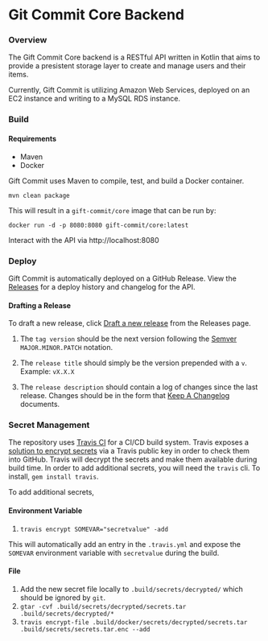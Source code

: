 # Git Commit Core Backend

### Overview 

 The Gift Commit Core backend is a RESTful API written in Kotlin that aims to provide a presistent storage layer 
 to create and manage users and their items. 
 
 Currently, Gift Commit is utilizing Amazon Web Services, deployed on an EC2 instance and writing to a
 MySQL RDS instance.  
 
### Build

#### Requirements 
- Maven
- Docker 


Gift Commit uses Maven to compile, test, and build a Docker container. 

```
mvn clean package 
```

This will result in a `gift-commit/core` image that can be run by:

```
docker run -d -p 8080:8080 gift-commit/core:latest
```

Interact with the API via http://localhost:8080


### Deploy

Gift Commit is automatically deployed on a GitHub Release. View the [Releases](https://github.com/gift-commit/core/releases)
for a deploy history and changelog for the API.

#### Drafting a Release

To draft a new release, click [Draft a new release](https://github.com/gift-commit/core/releases/new) from the Releases page. 

 1. The `tag version` should be the next version following the [Semver](https://semver.org/) `MAJOR.MINOR.PATCH` notation. 

 2. The `release title` should simply be the version prepended with a `v`. Example: `vX.X.X`
 
 3. The `release description` should contain a log of changes since the last release. Changes should be 
    in the form that [Keep A Changelog](https://keepachangelog.com/en/1.0.0/) documents.


### Secret Management

The repository uses [Travis CI](https://travis-ci.org/) for a CI/CD build system. Travis exposes a [solution to
encrypt secrets](https://docs.travis-ci.com/user/encryption-keys/) via a Travis public key in order to check them into GitHub. 
Travis will decrypt the secrets and make them available during build time. In order to add additional secrets, you will need the `travis` cli. 
To install, `gem install travis`.

To add additional secrets, 

#### Environment Variable 

 1. `travis encrypt SOMEVAR="secretvalue" -add`
 
 This will automatically add an entry in the `.travis.yml` and expose the `SOMEVAR` environment variable with `secretvalue` during the build.
 
#### File 

 1. Add the new secret file locally to `.build/secrets/decrypted/` which should be ignored by `git`.
 2. `gtar -cvf .build/secrets/decrypted/secrets.tar .build/secrets/decrypted/*`
 3. `travis encrypt-file .build/docker/secrets/decrypted/secrets.tar .build/secrets/secrets.tar.enc --add`